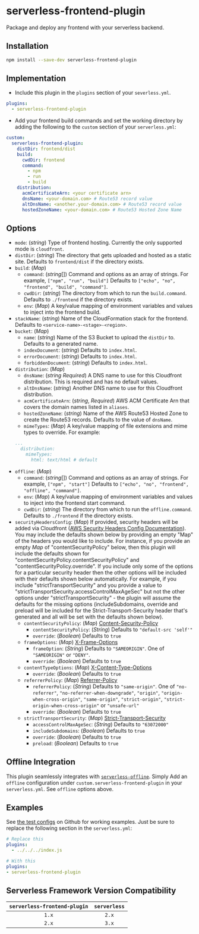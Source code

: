 # serverless-frontend-plugin
Package and deploy any frontend with your serverless backend.

## Installation
```bash
npm install --save-dev serverless-frontend-plugin
```

## Implementation
* Include this plugin in the `plugins` section of your `severless.yml`.
```YAML
plugins:
  - serverless-frontend-plugin
```

* Add your frontend build commands and set the working directory by adding the following to the `custom` section of your `serverless.yml`:
```YAML
custom:
  serverless-frontend-plugin:
    distDir: frontend/dist
    build:
      cwdDir: frontend
      command:
        - npm
        - run
        - build
    distribution:
      acmCertificateArn: <your certificate arn>
      dnsName: <your-domain.com> # Route53 record value
      altDnsName: <another.your-domain.com> # Route53 record value
      hostedZoneName: <your-domain.com> # Route53 Hosted Zone Name
```

## Options
* `mode`: (*string*) Type of frontend hosting. Currently the only supported mode is `cloudfront`.
* `distDir`: (*string*) The directory that gets uploaded and hosted as a static site. Defaults to `frontend/dist` if the directory exists.
* `build`: (*Map*)
  * `command`: (*string*[]) Command and options as an array of strings. For example, `["npm", "run", "build"]` Defaults to `["echo", "no", "frontend", "build", "command"]`.
  * `cwdDir`: (*string*) The directory from which to run the `build.command`. Defaults to `./frontend` if the directory exists.
  * `env`: (*Map*) A key/value mapping of environment variables and values to inject into the frontend build.
* `stackName`: (*string*) Name of the CloudFormation stack for the frontend. Defaults to `<service-name>-<stage>-<region>`.
* `bucket`: (*Map*)
  * `name`: (*string*) Name of the S3 Bucket to upload the `distDir` to. Defaults to a generated name.
  * `indexDocument`: (*string*) Defaults to `index.html`.
  * `errorDocument`: (*string*) Defaults to `index.html`.
  * `forbiddenDocument`: (*string*) Defaults to `index.html`.
* `distribution`: (*Map*)
  * `dnsName`: (*string* *Required*) A DNS name to use for this Cloudfront distribution. This is required and has no default values.
  * `altDnsName`: (*string*) Another DNS name to use for this Cloudfront distribution.
  * `acmCertificateArn`: (*string*, *Required*) AWS ACM Certificate Arn that covers the domain names listed in `aliases`.
  * `hostedZoneName`: (*string*) Name of the AWS Route53 Hosted Zone to create the Route53 records. Defaults to the value of `dnsName`.
  * `mimeTypes`: (*Map*) A key/value mapping of file extensions and mime types to override. For example:
  ```YAML
  ...
    distribution:
      mimeTypes:
        html: text/html # default
  ```
* `offline`: (*Map*)
  * `command`: (*string*[]) Command and options as an array of strings. For example, `["npm", "start"]` Defaults to `["echo", "no", "frontend", "offline", "command"]`.
  * `env`: (*Map*) A key/value mapping of environment variables and values to inject into the frontend start command.
  * `cwdDir`: (*string*) The directory from which to run the `offline.command`. Defaults to `./frontend` if the directory exists.
* `securityHeadersConfig`: (*Map*) If provided, security headers will be added via Cloudfront ([AWS Security Headers Config Documentation](https://docs.aws.amazon.com/AWSCloudFormation/latest/UserGuide/aws-properties-cloudfront-responseheaderspolicy-securityheadersconfig.html)).  You may include the defaults shown below by providing an empty "Map" of the headers you would like to include.  For instance, if you provide an empty *Map* of "contentSecurityPolicy" below, then this plugin will include the defaults shown for "contentSecurityPolicy.contentSecurityPolicy" and "contentSecurityPolicy.override".  If you include only some of the options for a particular security header then the other options will be included with their defaults shown below automatically.  For example, if you include "strictTransportSecurity" and you provide a value to "strictTransportSecurity.accessControlMaxAgeSec" but not the other options under "strictTransportSecurity" - the plugin will assume the defaults for the missing options (includeSubdomains, override and preload will be included for the Strict-Transport-Security header that's generated and all will be set with the defaults shown below). 
  * `contentSecurityPolicy`: (*Map*) [Content-Security-Policy](https://developer.mozilla.org/en-US/docs/Web/HTTP/Headers/Content-Security-Policy#:~:text=The%20HTTP%20Content%2DSecurity%2DPolicy,server%20origins%20and%20script%20endpoints.)
    * `contentSecurityPolicy`: (*String*) Defaults to `"default-src 'self'"`
    * `override`: (*Boolean*) Defaults to `true`
  * `frameOptions`: (*Map*) [X-Frame-Options](https://developer.mozilla.org/en-US/docs/Web/HTTP/Headers/X-Frame-Options)
    * `frameOption`: (*String*) Defaults to `"SAMEORIGIN"`. One of `"SAMEORIGIN"` or `"DENY"`.
    * `override`: (*Boolean*) Defaults to `true`
  * `contentTypeOptions`: (*Map*) [X-Content-Type-Options](https://developer.mozilla.org/en-US/docs/Web/HTTP/Headers/X-Content-Type-Options)
    * `override`: (*Boolean*) Defaults to `true`
  * `referrerPolicy`: (*Map*) [Referrer-Policy](https://developer.mozilla.org/en-US/docs/Web/HTTP/Headers/Referrer-Policy)
    * `referrerPolicy`: (*String*) Defaults to `"same-origin"`.  One of `"no-referrer"`, `"no-referrer-when-downgrade"`, `"origin"`, `"origin-when-cross-origin"`, `"same-origin"`, `"strict-origin"`, `"strict-origin-when-cross-origin"` or `"unsafe-url"`
    * `override`: (*Boolean*) Defaults to `true`
  * `strictTransportSecurity`: (*Map*) [Strict-Transport-Security](https://developer.mozilla.org/en-US/docs/Web/HTTP/Headers/Strict-Transport-Security)
    * `accessControlMaxAgeSec`: (*String*) Defaults to `"63072000"`
    * `includeSubdomains`: (*Boolean*) Defaults to `true`
    * `override`: (*Boolean*) Defaults to `true`
    * `preload`: (*Boolean*) Defaults to `true`


## Offline Integration
This plugin seamlessly integrates with [`serverless-offline`](https://www.npmjs.com/package/serverless-offline). Simply Add an `offline` configuration under `custom.serverless-frontend-plugin` in your `serverless.yml`. See `offline` options above.

## Examples
See [the test configs](https://github.com/rogersgt/serverless-frontend-plugin/tree/master/tests/configs) on Github for working examples. Just be sure to replace the following section in the `serverless.yml`:

```YAML
# Replace this
plugins:
  - ../../../index.js

# With this
plugins:
- serverless-frontend-plugin
```

## Serverless Framework Version Compatibility
| `serverless-frontend-plugin` | `serverless` |
| :-------: | :----: |
| `1.x`   | `2.x` |
| `2.x` | `3.x` |
